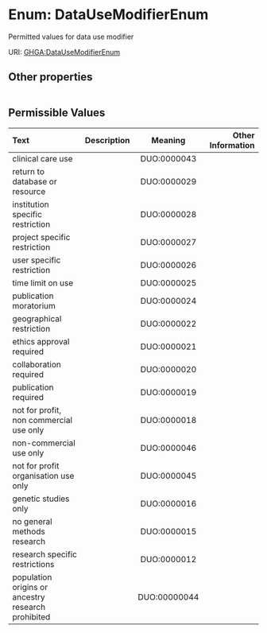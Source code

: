 
# Enum: DataUseModifierEnum


Permitted values for data use modifier

URI: [GHGA:DataUseModifierEnum](https://w3id.org/GHGA/DataUseModifierEnum)


## Other properties

|  |  |  |
| --- | --- | --- |

## Permissible Values

| Text | Description | Meaning | Other Information |
| :--- | :---: | :---: | ---: |
| clinical care use |  | DUO:0000043 |  |
| return to database or resource |  | DUO:0000029 |  |
| institution specific restriction |  | DUO:0000028 |  |
| project specific restriction |  | DUO:0000027 |  |
| user specific restriction |  | DUO:0000026 |  |
| time limit on use |  | DUO:0000025 |  |
| publication moratorium |  | DUO:0000024 |  |
| geographical restriction |  | DUO:0000022 |  |
| ethics approval required |  | DUO:0000021 |  |
| collaboration required |  | DUO:0000020 |  |
| publication required |  | DUO:0000019 |  |
| not for profit, non commercial use only |  | DUO:0000018 |  |
| non-commercial use only |  | DUO:0000046 |  |
| not for profit organisation use only |  | DUO:0000045 |  |
| genetic studies only |  | DUO:0000016 |  |
| no general methods research |  | DUO:0000015 |  |
| research specific restrictions |  | DUO:0000012 |  |
| population origins or ancestry research prohibited |  | DUO:00000044 |  |

